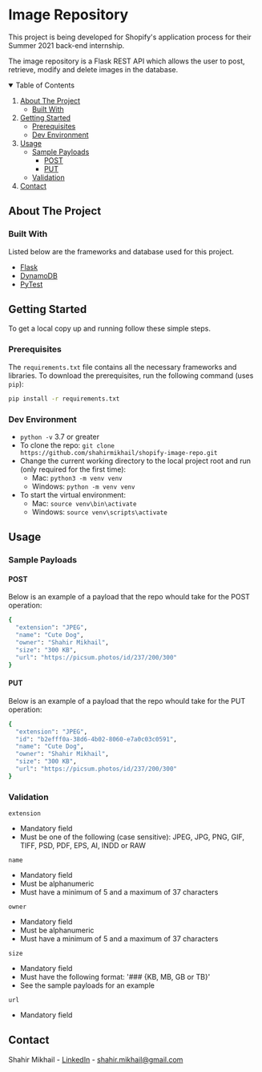 # Image Repository

This project is being developed for Shopify's application process for their Summer 2021 back-end internship.

The image repository is a Flask REST API which allows the user to post, retrieve, modify and delete images in the database.


<!-- TABLE OF CONTENTS -->
<details open="open">
  <summary>Table of Contents</summary>
  <ol>
    <li>
      <a href="#about-the-project">About The Project</a>
      <ul>
        <li><a href="#built-with">Built With</a></li>
      </ul>
    </li>
    <li>
      <a href="#getting-started">Getting Started</a>
      <ul>
        <li><a href="#prerequisites">Prerequisites</a></li>
        <li><a href="#dev-environment">Dev Environment</a></li>
      </ul>
    </li>
     <li>
      <a href="#usage">Usage</a>
      <ul>
        <li>
          <a href="#sample-payloads">Sample Payloads</a>
            <ul>
              <li><a href="#post">POST</a></li>
              <li><a href="#put">PUT</a></li>
            </ul>
        </li>
        <li><a href="#validation">Validation</a></li>
      </ul>
    </li>
    <li><a href="#contact">Contact</a></li>
  </ol>
</details>



<!-- ABOUT THE PROJECT -->
## About The Project

### Built With

Listed below are the frameworks and database used for this project.

* [Flask](https://flask.palletsprojects.com/en/1.1.x/)
* [DynamoDB](https://docs.aws.amazon.com/amazondynamodb/latest/developerguide/Introduction.html)
* [PyTest](https://docs.pytest.org/en/stable/)



<!-- GETTING STARTED -->
## Getting Started

To get a local copy up and running follow these simple steps.

### Prerequisites

The `requirements.txt` file contains all the necessary frameworks and libraries. To download the prerequisites, run the following command (uses `pip`):
  ```sh
  pip install -r requirements.txt
  ```
  
### Dev Environment
- `python -v` 3.7 or greater
- To clone the repo: `git clone https://github.com/shahirmikhail/shopify-image-repo.git`
- Change the current working directory to the local project root and run (only required for the first time):
    - Mac: `python3 -m venv venv`
    - Windows: `python -m venv venv`
- To start the virtual environment:
    - Mac: `source venv\bin\activate`
    - Windows: `source venv\scripts\activate`

<!-- USAGE EXAMPLES -->
## Usage

### Sample Payloads

#### POST

Below is an example of a payload that the repo whould take for the POST operation:

```sh
{
  "extension": "JPEG",
  "name": "Cute Dog",
  "owner": "Shahir Mikhail",
  "size": "300 KB",
  "url": "https://picsum.photos/id/237/200/300"
}
```

#### PUT

Below is an example of a payload that the repo whould take for the PUT operation:

```sh
{
  "extension": "JPEG",
  "id": "b2efff0a-38d6-4b02-8060-e7a0c03c0591",
  "name": "Cute Dog",
  "owner": "Shahir Mikhail",
  "size": "300 KB",
  "url": "https://picsum.photos/id/237/200/300"
}
```


### Validation

`extension`
- Mandatory field
- Must be one of the following (case sensitive): JPEG, JPG, PNG, GIF, TIFF, PSD, PDF, EPS, AI, INDD or RAW

`name`
- Mandatory field
- Must be alphanumeric
- Must have a minimum of 5 and a maximum of 37 characters

`owner`
- Mandatory field
- Must be alphanumeric
- Must have a minimum of 5 and a maximum of 37 characters

`size`
- Mandatory field
- Must have the following format: '### {KB, MB, GB or TB}'
- See the sample payloads for an example

`url`
- Mandatory field


<!-- CONTACT -->
## Contact

Shahir Mikhail - [LinkedIn](https://linkedin.com/in/shahirmikhail) - shahir.mikhail@gmail.com


